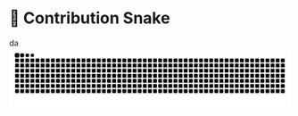 # 🐍 Contribution Snake
da
![Snake animation](https://raw.githubusercontent.com/Kartikmhatre/Kartikmhatre/output/snake.svg)
